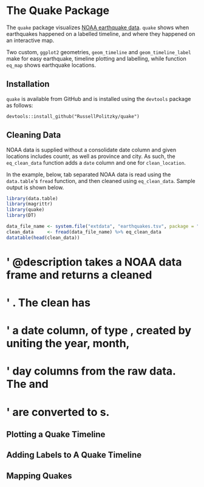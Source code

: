 
<!-- README.md is generated from README.Rmd. Please edit that file -->
<!-- * Turn on travis for this repo at https://travis-ci.org/profile -->
<!--  * Add a travis shield to your README.md: -->
<!-- [![Travis-CI Build Status](https://travis-ci.org/.svg?branch=master)](https://travis-ci.org/) -->
The Quake Package
=================

The `quake` package visualizes [NOAA earthquake data](https://ngdc.noaa.gov/nndc/struts/form?t=101650&s=1&d=1). `quake` shows when earthquakes happened on a labelled timeline, and where they happened on an interactive map.

Two custom, `ggplot2` geometries, `geom_timeline` and `geom_timeline_label` make for easy earthquake, timeline plotting and labelling, while function `eq_map` shows earthquake locations.

Installation
------------

`quake` is available from GitHub and is installed using the `devtools` package as follows:

    devtools::install_github("RussellPolitzky/quake")

Cleaning Data
-------------

NOAA data is supplied without a consolidate date column and given locations includes countr, as well as province and city. As such, the `eq_clean_data` function adds a `date` column and one for `clean_location`.

In the example, below, tab separated NOAA data is read using the `data.table`'s `fread` function, and then cleaned using `eq_clean_data`. Sample output is shown below.

``` r
library(data.table)
library(magrittr)
library(quake)
library(DT)

data_file_name <- system.file("extdata", "earthquakes.tsv", package = "quake")
clean_data     <- fread(data_file_name) %>% eq_clean_data
datatable(head(clean_data))
```

<!--html_preserve-->

<script type="application/json" data-for="htmlwidget-dcd8603ff9278607cfb8">{"x":{"filter":"none","data":[["1","2","3","4","5","6"],[1,2,3,5877,8,11],["","Tsu","","Tsu","",""],[-2150,-2000,-2000,-1610,-1566,-1450],[1,1,1,1,1,1],[1,1,1,1,1,1],[0,0,0,0,0,0],[0,0,0,0,0,0],[0,0,0,0,0,0],[null,null,18,null,null,null],[7.3,null,7.1,null,null,null],[null,null,null,null,null,null],[null,null,7.1,null,null,null],[null,null,null,null,null,null],[null,null,null,null,null,null],[null,null,null,null,null,null],[7.3,null,null,null,null,null],[null,10,10,null,10,10],["JORDAN","SYRIA","TURKMENISTAN","GREECE","ISRAEL","ITALY"],["","","","","",""],["JORDAN:  BAB-A-DARAA,AL-KARAK","SYRIA:  UGARIT","TURKMENISTAN:  W","GREECE:  THERA ISLAND (SANTORINI)","ISRAEL:  ARIHA (JERICHO)","ITALY:  LACUS CIMINI"],[31.1,35.683,38,36.4,31.5,35.5],[35.5,35.8,58.2,25.4,35.3,25.5],[140,130,40,130,140,130],[null,null,1,null,null,null],[null,3,1,null,null,null],[null,null,null,null,null,null],[null,null,null,null,null,null],[null,null,null,null,null,null],[null,null,null,null,null,null],[null,null,null,null,null,null],[3,null,1,null,3,null],[null,null,null,null,null,null],[null,null,1,null,null,null],[null,null,null,null,null,null],[null,null,null,null,null,null],[null,null,1,null,null,null],[null,3,1,3,null,null],[null,null,null,null,null,null],[null,null,null,null,null,null],[null,null,null,null,null,null],[null,null,null,null,null,null],[null,null,null,null,null,null],[null,null,1,3,null,null],[null,null,null,null,null,null],[null,null,1,null,null,null],[null,null,null,null,null,null],[null,null,null,null,null,null],["-2150-01-01","-2000-01-01","-2000-01-01","-1610-01-01","-1566-01-01","-1450-01-01"],["BAB-A-DARAA,AL-KARAK","UGARIT","W","THERA ISLAND (SANTORINI)","ARIHA (JERICHO)","LACUS CIMINI"]],"container":"<table class=\"display\">\n  <thead>\n    <tr>\n      <th> <\/th>\n      <th>I_D<\/th>\n      <th>FLAG_TSUNAMI<\/th>\n      <th>YEAR<\/th>\n      <th>MONTH<\/th>\n      <th>DAY<\/th>\n      <th>HOUR<\/th>\n      <th>MINUTE<\/th>\n      <th>SECOND<\/th>\n      <th>FOCAL_DEPTH<\/th>\n      <th>EQ_PRIMARY<\/th>\n      <th>EQ_MAG_MW<\/th>\n      <th>EQ_MAG_MS<\/th>\n      <th>EQ_MAG_MB<\/th>\n      <th>EQ_MAG_ML<\/th>\n      <th>EQ_MAG_MFA<\/th>\n      <th>EQ_MAG_UNK<\/th>\n      <th>INTENSITY<\/th>\n      <th>COUNTRY<\/th>\n      <th>STATE<\/th>\n      <th>LOCATION_NAME<\/th>\n      <th>LATITUDE<\/th>\n      <th>LONGITUDE<\/th>\n      <th>REGION_CODE<\/th>\n      <th>DEATHS<\/th>\n      <th>DEATHS_DESCRIPTION<\/th>\n      <th>MISSING<\/th>\n      <th>MISSING_DESCRIPTION<\/th>\n      <th>INJURIES<\/th>\n      <th>INJURIES_DESCRIPTION<\/th>\n      <th>DAMAGE_MILLIONS_DOLLARS<\/th>\n      <th>DAMAGE_DESCRIPTION<\/th>\n      <th>HOUSES_DESTROYED<\/th>\n      <th>HOUSES_DESTROYED_DESCRIPTION<\/th>\n      <th>HOUSES_DAMAGED<\/th>\n      <th>HOUSES_DAMAGED_DESCRIPTION<\/th>\n      <th>TOTAL_DEATHS<\/th>\n      <th>TOTAL_DEATHS_DESCRIPTION<\/th>\n      <th>TOTAL_MISSING<\/th>\n      <th>TOTAL_MISSING_DESCRIPTION<\/th>\n      <th>TOTAL_INJURIES<\/th>\n      <th>TOTAL_INJURIES_DESCRIPTION<\/th>\n      <th>TOTAL_DAMAGE_MILLIONS_DOLLARS<\/th>\n      <th>TOTAL_DAMAGE_DESCRIPTION<\/th>\n      <th>TOTAL_HOUSES_DESTROYED<\/th>\n      <th>TOTAL_HOUSES_DESTROYED_DESCRIPTION<\/th>\n      <th>TOTAL_HOUSES_DAMAGED<\/th>\n      <th>TOTAL_HOUSES_DAMAGED_DESCRIPTION<\/th>\n      <th>date<\/th>\n      <th>clean_location<\/th>\n    <\/tr>\n  <\/thead>\n<\/table>","options":{"columnDefs":[{"className":"dt-right","targets":[1,3,4,5,6,7,8,9,10,11,12,13,14,15,16,17,21,22,23,24,25,26,27,28,29,30,31,32,33,34,35,36,37,38,39,40,41,42,43,44,45,46,47]},{"orderable":false,"targets":0}],"order":[],"autoWidth":false,"orderClasses":false},"selection":{"mode":"multiple","selected":null,"target":"row"}},"evals":[],"jsHooks":[]}</script>
<!--/html_preserve-->
' @description  takes a NOAA data frame and returns a cleaned
============================================================

' . The clean  has
=================

' a date column, of type , created by uniting the year, month,
==============================================================

' day columns from the raw data. The  and 
=========================================

' are converted to s.
=====================

Plotting a Quake Timeline
-------------------------

Adding Labels to A Quake Timeline
---------------------------------

Mapping Quakes
--------------

